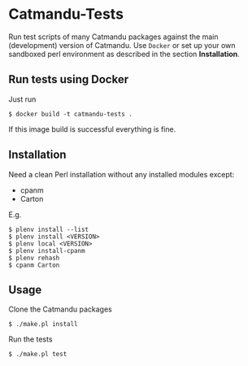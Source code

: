 # Catmandu-Tests

Run test scripts of many Catmandu packages against the main (development)
version of Catmandu. Use `Docker` or set up your own sandboxed perl environment as described in the section **Installation**.

## Run tests using Docker

Just run
```
$ docker build -t catmandu-tests .
```
If this image build is successful everything is fine.

## Installation

Need a clean Perl installation without any installed modules except:

 * cpanm
 * Carton

E.g.

    $ plenv install --list
    $ plenv install <VERSION>
    $ plenv local <VERSION>
    $ plenv install-cpanm
    $ plenv rehash
    $ cpanm Carton

## Usage

Clone the Catmandu packages

    $ ./make.pl install

Run the tests

    $ ./make.pl test
